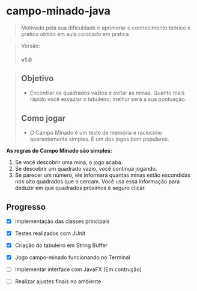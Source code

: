 # campo-minado-java
<blockquote>Motivado pela sua dificuldade e aprimorar o conhecimento teórico e pratico obtido em aula colocado em pratica</blockquote>
<blockquote>Versão: <h4>v1.0</h4></blockquote>

<blockquote>
<h2>Objetivo</h2>
<ul>
  <li>Encontrar os quadrados vazios e evitar as minas. Quanto mais rápido você esvaziar o tabuleiro, melhor será a sua pontuação.</li>
</ul>
<h2>Como jogar</h2>
<ul>
  <li>O Campo Minado é um teste de memória e raciocínio aparentemente simples. É um dos jogos bem populares.</li>
</ul>
</blockquote>
 
<b>As regras do Campo Minado são simples:</b>
<ol>
  <li>Se você descobrir uma mina, o jogo acaba.</li>
  <li>Se descobrir um quadrado vazio, você continua jogando.</li>
  <li>Se parecer um número, ele informará quantas minas estão escondidas nos oito quadrados que o cercam. Você usa essa informação para deduzir em que quadrados próximos é seguro clicar.</li>
 </ol>
 
 <h2>Progresso</h2>

- [x] Implementação das classes principais 
- [x] Testes realizados com JUnit 
- [x] Criação do tabuleiro em String Buffer 
- [x] Jogo campo-minado funcionando no Terminal 
- [ ] Implementar interface com JavaFX (Em contrução)
- [ ] Realizar ajustes finais no ambiente 
 
